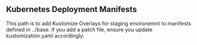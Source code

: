## Kubernetes Deployment Manifests
This path is to add Kustomize Overlays for staging environemnt to  manifests defined in ../base.
If you add a patch file, ensure you update kustomization.yaml accordingly.
